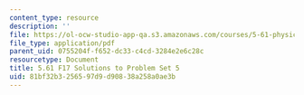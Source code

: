```yaml
---
content_type: resource
description: ''
file: https://ol-ocw-studio-app-qa.s3.amazonaws.com/courses/5-61-physical-chemistry-fall-2017/81bf32b3256597d9d90838a258a0ae3b_MIT5_61F17_pset5_soln.pdf
file_type: application/pdf
parent_uid: 0755204f-f652-dc33-c4cd-3284e2e6c28c
resourcetype: Document
title: 5.61 F17 Solutions to Problem Set 5
uid: 81bf32b3-2565-97d9-d908-38a258a0ae3b
---
```

